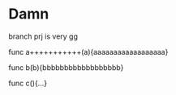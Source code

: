 Damn
===========

branch prj is very gg

func a+++++++++++(a){aaaaaaaaaaaaaaaaaa}
 

func b(b){bbbbbbbbbbbbbbbbbb}


func c(){...}